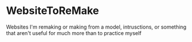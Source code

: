 # WebsiteToReMake
Websites I'm remaking or making from a model, intrusctions, or something that aren't useful for much more than to practice myself
